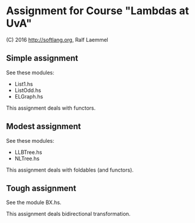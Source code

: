 # Assignment for Course "Lambdas at UvA"

(C) 2016 http://softlang.org, Ralf Laemmel

## Simple assignment

See these modules:
* List1.hs
* ListOdd.hs
* ELGraph.hs

This assignment deals with functors.

## Modest assignment

See these modules:
* LLBTree.hs
* NLTree.hs

This assignment deals with foldables (and functors).

## Tough assignment

See the module BX.hs.

This assignment deals bidirectional transformation.

